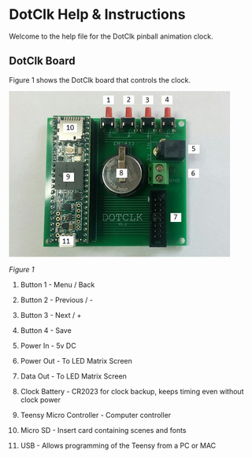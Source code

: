 # DotClk Help & Instructions

Welcome to the help file for the DotClk pinball animation clock.


## DotClk Board

Figure 1 shows the DotClk board that controls the clock.

![DotClk Board](/Images/DotClkBoard.jpg)

*Figure 1*

1. Button 1 - Menu / Back

2. Button 2 - Previous / -

3. Button 3 - Next / +

4. Button 4 - Save

5. Power In - 5v DC

6. Power Out - To LED Matrix Screen

7. Data Out - To LED Matrix Screen
8. Clock Battery - CR2023 for clock backup, keeps timing even without clock power

9. Teensy Micro Controller - Computer controller

10. Micro SD - Insert card containing scenes and fonts

11. USB - Allows programming of the Teensy from a PC or MAC
